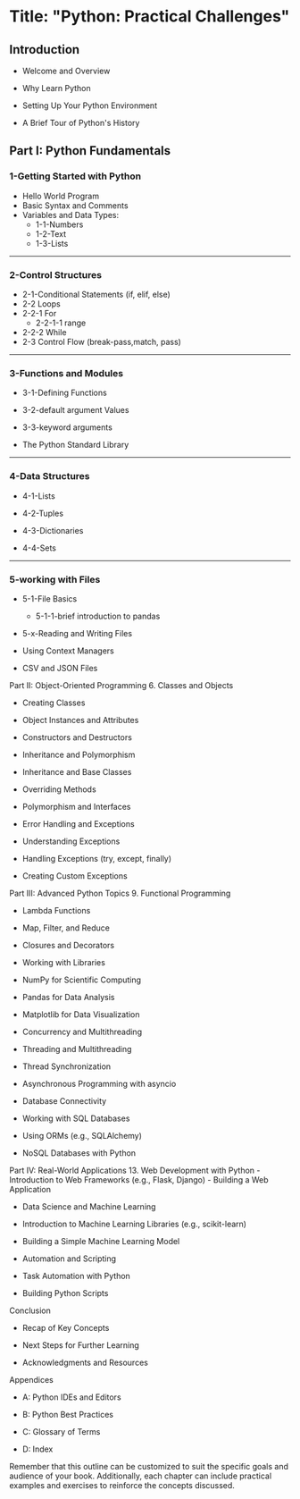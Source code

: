 
# Title: "Python: Practical Challenges"


## Introduction

-   Welcome and Overview
    
-   Why Learn Python
    
-   Setting Up Your Python Environment
    
-   A Brief Tour of Python's History
    

## Part I: Python Fundamentals

### 1-Getting Started with Python
   -   Hello World Program
   -   Basic Syntax and Comments
   -   Variables and Data Types:
	    -   1-1-Numbers
    	-   1-2-Text
    	-   1-3-Lists
 ---
### 2-Control Structures
 
 -   2-1-Conditional Statements (if, elif, else)
 -   2-2 Loops
 -   2-2-1 For
		-   2-2-1-1 range
 -   2-2-2 While
 -   2-3 Control Flow (break-pass,match, pass)
---
### 3-Functions and Modules
    

-   3-1-Defining Functions
    
-   3-2-default argument Values
    
-   3-3-keyword arguments
    
-   The Python Standard Library
---    
### 4-Data Structures
    
-   4-1-Lists
    
-   4-2-Tuples
    
-   4-3-Dictionaries
    
-   4-4-Sets
---
### 5-working with Files

-   5-1-File Basics
	- 5-1-1-brief introduction to pandas 
-   5-x-Reading and Writing Files
    
-   Using Context Managers
    
-   CSV and JSON Files
    

Part II: Object-Oriented Programming 6. Classes and Objects

-   Creating Classes
    
-   Object Instances and Attributes
    
-   Constructors and Destructors
    

-   Inheritance and Polymorphism
    

-   Inheritance and Base Classes
    
-   Overriding Methods
    
-   Polymorphism and Interfaces
    

-   Error Handling and Exceptions
    

-   Understanding Exceptions
    
-   Handling Exceptions (try, except, finally)
    
-   Creating Custom Exceptions
    

Part III: Advanced Python Topics 9. Functional Programming

-   Lambda Functions
    
-   Map, Filter, and Reduce
    
-   Closures and Decorators
    

-   Working with Libraries
    

-   NumPy for Scientific Computing
    
-   Pandas for Data Analysis
    
-   Matplotlib for Data Visualization
    

-   Concurrency and Multithreading
    

-   Threading and Multithreading
    
-   Thread Synchronization
    
-   Asynchronous Programming with asyncio
    

-   Database Connectivity
    

-   Working with SQL Databases
    
-   Using ORMs (e.g., SQLAlchemy)
    
-   NoSQL Databases with Python
    

Part IV: Real-World Applications 13. Web Development with Python - Introduction to Web Frameworks (e.g., Flask, Django) - Building a Web Application

-   Data Science and Machine Learning
    

-   Introduction to Machine Learning Libraries (e.g., scikit-learn)
    
-   Building a Simple Machine Learning Model
    

-   Automation and Scripting
    

-   Task Automation with Python
    
-   Building Python Scripts
    

Conclusion

-   Recap of Key Concepts
    
-   Next Steps for Further Learning
    
-   Acknowledgments and Resources
    

Appendices

-   A: Python IDEs and Editors
    
-   B: Python Best Practices
    
-   C: Glossary of Terms
    
-   D: Index
    

Remember that this outline can be customized to suit the specific goals and audience of your book. Additionally, each chapter can include practical examples and exercises to reinforce the concepts discussed.
